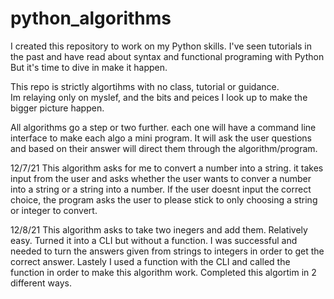 # python_algorithms
I created this repository to work on my Python skills.
I've seen tutorials in the past and have read about syntax and functional programing with Python
But it's time to dive in make it happen.

This repo is strictly algortihms with no class, tutorial or guidance.  
Im relaying only on myslef, and the bits and peices I look up to make the bigger picture happen. 

All algorithms go a step or two further.  each one will have a command line interface to make each algo a mini program.  It will ask the user questions and based on their answer will direct them through the algorithm/program.



12/7/21
This algorithm asks for me to convert a number into a string.
it takes input from the user and asks whether the user wants to conver a number into a string or a string into a number.  If the user doesnt input the correct choice, the program asks the user to please stick to only choosing a string or integer to convert. 


12/8/21
This algorithm asks to take two inegers and add them.  Relatively easy.
Turned it into a CLI but without a function.
I was successful and needed to turn the answers given from strings to integers in order to get the correct answer. 
Lastely I used a function with the CLI and called the function in order to make this algorithm work. 
Completed this algortim in 2 different ways.

